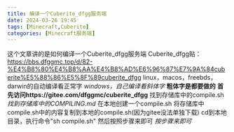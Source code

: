```yaml
---
title: 编译一个Cuberite_dfgg服务端
date: 2024-03-26 19:45
tags: [Minecraft,Cuberite]
categories: [Minecraft服务端]
---
```

这个文章讲的是如何编译一个Cuberite_dfgg服务端
Cuberite_dfgg贴：https://bbs.dfggmc.top/d/82-%E4%B8%80%E4%B8%AA%E4%B8%AD%E6%96%87%E7%9A%84cuberite%E5%88%86%E5%8F%89cuberite_dfgg
linux，macos，freebds，darwin的自动编译看正常字
_windows，自己编译看斜体字_
**粗体字是都要做的**
**首先访问https://gitee.com/dfggmc/cuberite_dfgg**
找到存储库中的compile.sh
_找到存储库中的COMPILING.md_
在本地创建一个compile.sh
将存储库中compile.sh中的内容复制到本地的compile.sh(因为gitee没法单独下载)
cd到本地目录，执行命令"sh compile.sh"
然后按照步骤来即可
_按步骤来即可_